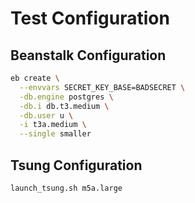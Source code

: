 # Test Configuration

## Beanstalk Configuration

```sh
eb create \
  --envvars SECRET_KEY_BASE=BADSECRET \
  -db.engine postgres \
  -db.i db.t3.medium \
  -db.user u \
  -i t3a.medium \
  --single smaller
```

## Tsung Configuration

```sh
launch_tsung.sh m5a.large
```

